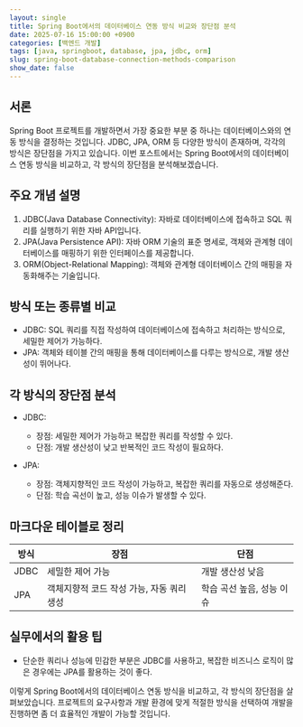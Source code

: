 ```yaml
---
layout: single
title: Spring Boot에서의 데이터베이스 연동 방식 비교와 장단점 분석
date: 2025-07-16 15:00:00 +0900
categories: [백엔드 개발]
tags: [java, springboot, database, jpa, jdbc, orm]
slug: spring-boot-database-connection-methods-comparison
show_date: false
---
```


## 서론
Spring Boot 프로젝트를 개발하면서 가장 중요한 부분 중 하나는 데이터베이스와의 연동 방식을 결정하는 것입니다. JDBC, JPA, ORM 등 다양한 방식이 존재하며, 각각의 방식은 장단점을 가지고 있습니다. 이번 포스트에서는 Spring Boot에서의 데이터베이스 연동 방식을 비교하고, 각 방식의 장단점을 분석해보겠습니다.

## 주요 개념 설명
1. JDBC(Java Database Connectivity): 자바로 데이터베이스에 접속하고 SQL 쿼리를 실행하기 위한 자바 API입니다.
2. JPA(Java Persistence API): 자바 ORM 기술의 표준 명세로, 객체와 관계형 데이터베이스를 매핑하기 위한 인터페이스를 제공합니다.
3. ORM(Object-Relational Mapping): 객체와 관계형 데이터베이스 간의 매핑을 자동화해주는 기술입니다.

## 방식 또는 종류별 비교
- JDBC: SQL 쿼리를 직접 작성하여 데이터베이스에 접속하고 처리하는 방식으로, 세밀한 제어가 가능하다.
- JPA: 객체와 테이블 간의 매핑을 통해 데이터베이스를 다루는 방식으로, 개발 생산성이 뛰어나다.

## 각 방식의 장단점 분석
- JDBC:
  - 장점: 세밀한 제어가 가능하고 복잡한 쿼리를 작성할 수 있다.
  - 단점: 개발 생산성이 낮고 반복적인 코드 작성이 필요하다.

- JPA:
  - 장점: 객체지향적인 코드 작성이 가능하고, 복잡한 쿼리를 자동으로 생성해준다.
  - 단점: 학습 곡선이 높고, 성능 이슈가 발생할 수 있다.

## 마크다운 테이블로 정리
| 방식 | 장점 | 단점 |
|---|---|---|
| JDBC | 세밀한 제어 가능 | 개발 생산성 낮음 |
| JPA | 객체지향적 코드 작성 가능, 자동 쿼리 생성 | 학습 곡선 높음, 성능 이슈 |

## 실무에서의 활용 팁
- 단순한 쿼리나 성능에 민감한 부분은 JDBC를 사용하고, 복잡한 비즈니스 로직이 많은 경우에는 JPA를 활용하는 것이 좋다.

이렇게 Spring Boot에서의 데이터베이스 연동 방식을 비교하고, 각 방식의 장단점을 살펴보았습니다. 프로젝트의 요구사항과 개발 환경에 맞게 적절한 방식을 선택하여 개발을 진행하면 좀 더 효율적인 개발이 가능할 것입니다.